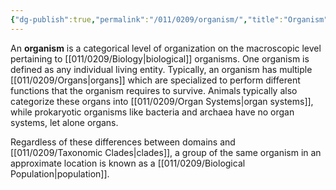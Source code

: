 ```yaml
---
{"dg-publish":true,"permalink":"/011/0209/organism/","title":"Organism","tags":["BIOL305","BIOL422"],"created":"2024-10-03T23:04:25.000-07:00","updated":"2025-01-22T00:47:03.013-08:00"}
---
```


An **organism** is a categorical level of organization on the macroscopic level pertaining to [[011/0209/Biology\|biological]] organisms. One organism is defined as any individual living entity. Typically, an organism has multiple [[011/0209/Organs\|organs]] which are specialized to perform different functions that the organism requires to survive. Animals typically also categorize these organs into [[011/0209/Organ Systems\|organ systems]], while prokaryotic organisms like bacteria and archaea have no organ systems, let alone organs.

Regardless of these differences between domains and [[011/0209/Taxonomic Clades\|clades]], a group of the same organism in an approximate location is known as a [[011/0209/Biological Population\|population]].